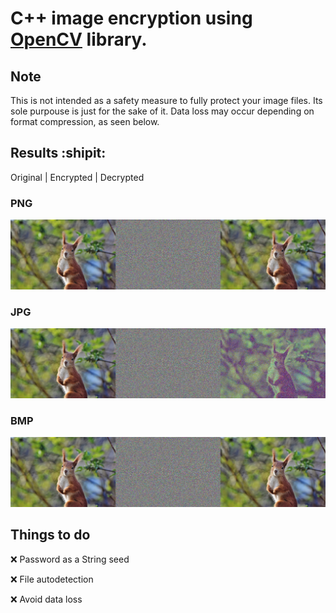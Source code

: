 # C++ image encryption using [OpenCV](https://github.com/opencv/opencv) library.

## Note

This is not intended as a safety measure to fully protect your image files. Its sole purpouse is just for the sake of it. Data loss may occur depending on format compression, as seen below.

## Results :shipit:

Original | Encrypted | Decrypted

### PNG

![PNG encryption](media/Squirrel_PNG.jpg)

### JPG

![JPG encryption](media/Squirrel_JPG.jpg)

### BMP

![BMP encryption](media/Squirrel_BMP.jpg)

## Things to do

:x: Password as a String seed

:x: File autodetection

:x: Avoid data loss
